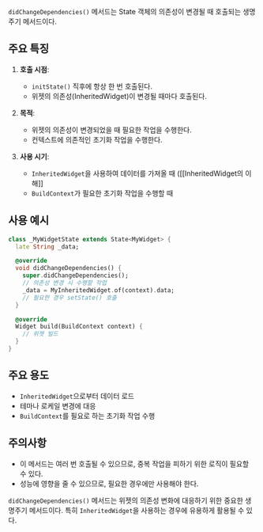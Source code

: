 
`didChangeDependencies()` 메서드는 State 객체의 의존성이 변경될 때 호출되는 생명주기 메서드이다.

## 주요 특징

1. **호출 시점**: 
   - `initState()` 직후에 항상 한 번 호출된다.
   - 위젯의 의존성(InheritedWidget)이 변경될 때마다 호출된다.

2. **목적**: 
   - 위젯의 의존성이 변경되었을 때 필요한 작업을 수행한다.
   - 컨텍스트에 의존적인 초기화 작업을 수행한다.

3. **사용 시기**: 
   - `InheritedWidget`을 사용하여 데이터를 가져올 때 ([[InheritedWidget의 이해]]
   - `BuildContext`가 필요한 초기화 작업을 수행할 때

## 사용 예시

```dart
class _MyWidgetState extends State<MyWidget> {
  late String _data;

  @override
  void didChangeDependencies() {
    super.didChangeDependencies();
    // 의존성 변경 시 수행할 작업
    _data = MyInheritedWidget.of(context).data;
    // 필요한 경우 setState() 호출
  }

  @override
  Widget build(BuildContext context) {
    // 위젯 빌드
  }
}
```

## 주요 용도

- `InheritedWidget`으로부터 데이터 로드
- 테마나 로케일 변경에 대응
- `BuildContext`를 필요로 하는 초기화 작업 수행

## 주의사항

- 이 메서드는 여러 번 호출될 수 있으므로, 중복 작업을 피하기 위한 로직이 필요할 수 있다.
- 성능에 영향을 줄 수 있으므로, 필요한 경우에만 사용해야 한다.

`didChangeDependencies()` 메서드는 위젯의 의존성 변화에 대응하기 위한 중요한 생명주기 메서드이다. 특히 `InheritedWidget`을 사용하는 경우에 유용하게 활용될 수 있다.